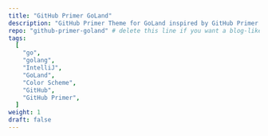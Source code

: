 ```yaml
---
title: "GitHub Primer GoLand"
description: "GitHub Primer Theme for GoLand inspired by GitHub Primer Colorscheme for VSCode"
repo: "github-primer-goland" # delete this line if you want a blog-like page
tags:
  [
    "go",
    "golang",
    "IntelliJ",
    "GoLand",
    "Color Scheme",
    "GitHub",
    "GitHub Primer",
  ]
weight: 1
draft: false
---
```

